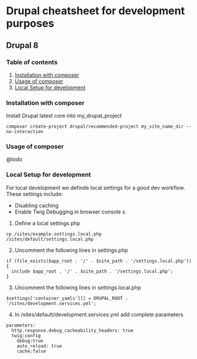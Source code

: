 # Drupal cheatsheet for development purposes


## Drupal 8

### Table of contents
1. [Installation with composer](#installation-with-composer)
2. [Usage of composer](#usage-of-composer)
2. [Local Setup for development](#local-dev-setup)

### <a name="installation-with-composer">Installation with composer</a>

Install Drupal latest core into my_drupal_project

```
composer create-project drupal/recommended-project my_site_name_dir --no-interaction
```

### <a name="usage-of-composer">Usage of composer</a>

@todo

### <a name="local-dev-setup">Local Setup for development</a>

For local development we definde local settings for a good dev workflow.
These settings include:

* Disabling caching
* Enable Twig Debugging in browser console
s
1. Define a local settings php
```
cp /sites/example.settings.local.php  /sites/default/settings.local.php
```

2. Uncomment the following lines in settings.php
```
if (file_exists($app_root . '/' . $site_path . '/settings.local.php')) {
  include $app_root . '/' . $site_path . '/settings.local.php';
}
```

3. Uncomment the following lines in settings.local.php
```
$settings['container_yamls'][] = DRUPAL_ROOT . '/sites/development.services.yml';
```

4. In /sites/default/development.services.yml add complete parameters
```
parameters:
  http.response.debug_cacheability_headers: true
  twig:config
    debug:true
    auto_reload: true
    cache:false
```
